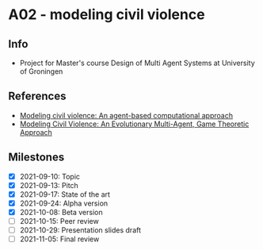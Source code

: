 # A02 - modeling civil violence

## Info
* Project for Master's course Design of Multi Agent Systems at University of Groningen

## References
* [Modeling civil violence: An agent-based computational approach](https://doi.org/10.1073/pnas.092080199)
* [Modeling Civil Violence: An Evolutionary Multi-Agent, Game Theoretic Approach](https://doi.org/10.1109/CEC.2006.1688503)

## Milestones
- [x] 2021-09-10: Topic
- [x] 2021-09-13: Pitch
- [x] 2021-09-17: State of the art
- [x] 2021-09-24: Alpha version
- [x] 2021-10-08: Beta version
- [ ] 2021-10-15: Peer review
- [ ] 2021-10-29: Presentation slides draft
- [ ] 2021-11-05: Final review
